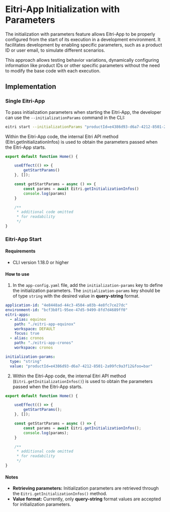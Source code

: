 # Eitri-App Initialization with Parameters

The initialization with parameters feature allows Eitri-App to be properly configured from the start of its execution in a development environment. It facilitates development by enabling specific parameters, such as a product ID or user email, to simulate different scenarios.

This approach allows testing behavior variations, dynamically configuring information like product IDs or other specific parameters without the need to modify the base code with each execution.

## Implementation

### Single Eitri-App

To pass initialization parameters when starting the Eitri-App, the developer can use the `--initializationParams` command in the CLI:

```bash
eitri start --initializationParams "productId=e4386d93-d6a7-4212-8501-2a99fc9a3f12&email=developer@eitri.tech"
```

Within the Eitri-App code, the internal Eitri API method (Eitri.getInitializationInfos) is used to obtain the parameters passed when the Eitri-App starts.

```jsx
export default function Home() {

    useEffect(() => {
        getStartParams()
    }, []);

    const getStartParams = async () => {
        const params = await Eitri.getInitializationInfos()
        console.log(params)
    }

    /** 
     * additional code omitted
     * for readability
     */
}
```

### Eitri-App Start

#### Requirements
* CLI version 1.18.0 or higher

#### How to use

1. In the `app-config.yaml` file, add the `initialization-params` key to define the initialization parameters. The `initialization-params` key should be of type `string` with the desired value in **query-string** format.

```yaml
application-id: "4e8448ad-44c3-4504-a03b-4e8fc7ce27dc"
environment-id: "bcf3b8f1-95ee-47d5-9499-8fd7d4689ff0"
eitri-apps:
  - alias: equinox
    path: "./eitri-app-equinox"
    workspace: DEFAULT
    focus: true
  - alias: cronos
    path: "./eitri-app-cronos"
    workspace: cronos

initialization-params:
  type: "string"
  value: "productId=e4386d93-d6a7-4212-8501-2a99fc9a3f12&foo=bar"
```

2. Within the Eitri-App code, the internal Eitri API method (`Eitri.getInitializationInfos()`) is used to obtain the parameters passed when the Eitri-App starts.

```jsx
export default function Home() {

    useEffect(() => {
        getStartParams();
    }, []);

    const getStartParams = async () => {
        const params = await Eitri.getInitializationInfos();
        console.log(params);
    }

    /** 
     * additional code omitted
     * for readability
     */
}
```

#### Notes

* **Retrieving parameters:** Initialization parameters are retrieved through the `Eitri.getInitializationInfos()` method.
* **Value format:** Currently, only **query-string** format values are accepted for initialization parameters.